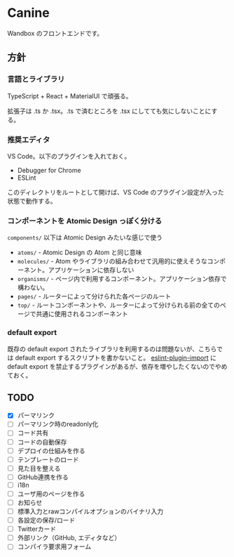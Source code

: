 # Canine

Wandbox のフロントエンドです。

## 方針

### 言語とライブラリ

TypeScript + React + MaterialUI で頑張る。

拡張子は .ts か .tsx。.ts で済むところを .tsx にしてても気にしないことにする。

### 推奨エディタ

VS Code。以下のプラグインを入れておく。

- Debugger for Chrome
- ESLint

このディレクトリをルートとして開けば、VS Code のプラグイン設定が入った状態で動作する。

### コンポーネントを Atomic Design っぽく分ける

`components/` 以下は Atomic Design みたいな感じで使う

- `atoms/` - Atomic Design の Atom と同じ意味
- `molecules/` - Atom やライブラリの組み合わせて汎用的に使えそうなコンポーネント。アプリケーションに依存しない
- `organisms/` - ページ内で利用するコンポーネント。アプリケーション依存で構わない。
- `pages/` - ルーターによって分けられた各ページのルート
- `top/`  - ルートコンポーネントや、ルーターによって分けられる前の全てのページで共通に使用されるコンポーネント

### default export

既存の default export されたライブラリを利用するのは問題ないが、こちらでは default export するスクリプトを書かないこと。
[eslint-plugin-import](https://github.com/benmosher/eslint-plugin-import) に default export を禁止するプラグインがあるが、依存を増やしたくないのでやめておく。

## TODO

- [x] パーマリンク
- [ ] パーマリンク時のreadonly化
- [ ] コード共有
- [ ] コードの自動保存
- [ ] デプロイの仕組みを作る
- [ ] テンプレートのロード
- [ ] 見た目を整える
- [ ] GitHub連携を作る
- [ ] i18n
- [ ] ユーザ用のページを作る
- [ ] お知らせ
- [ ] 標準入力とrawコンパイルオプションのバイナリ入力
- [ ] 各設定の保存/ロード
- [ ] Twitterカード
- [ ] 外部リンク（GitHub, エディタなど）
- [ ] コンパイラ要求用フォーム